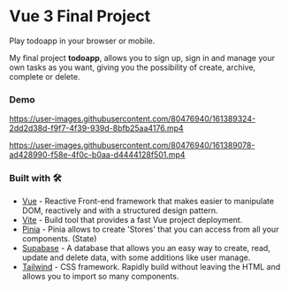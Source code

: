 # Vue 3 Final Project
Play todoapp in your browser or mobile.

My final project **todoapp**, allows you to sign up, sign in and manage your own tasks  as you want, giving you the possibility of create, archive, complete or delete.

### Demo
https://user-images.githubusercontent.com/80476940/161389324-2dd2d38d-f9f7-4f39-939d-8bfb25aa4176.mp4

https://user-images.githubusercontent.com/80476940/161389078-ad428990-f58e-4f0c-b0aa-d4444128f501.mp4

### Built with 🛠️
 - [Vue](https://vuejs.org/) - Reactive Front-end framework that makes easier to manipulate DOM, reactively and with a structured design pattern.
 - [Vite](https://vitejs.dev/) - Build tool that provides a fast Vue project deployment.
 - [Pinia](https://pinia.vuejs.org/introduction.html) - Pinia allows to create 'Stores' that you can access from all your components. (State)
 - [Supabase](https://supabase.com/) - A database that allows you an easy way to create, read, update and delete data, with some additions like user manage.
 - [Tailwind](https://tailwindcss.com/) - CSS framework. Rapidly build without leaving the HTML and allows you to import so many components.

